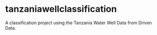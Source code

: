 # tanzaniawellclassification
A classification project using the Tanzania Water Well Data from Driven Data.
